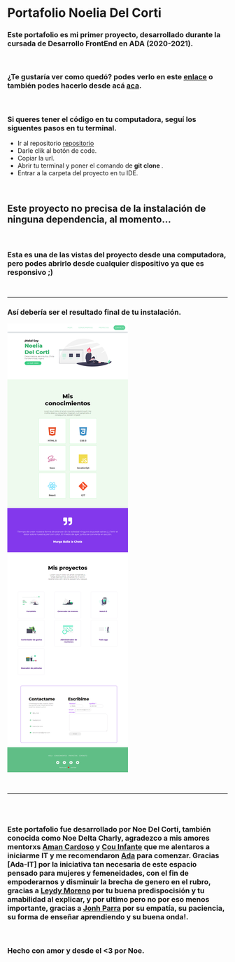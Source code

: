 # Portafolio Noelia Del Corti

### Este portafolio es mi primer proyecto, desarrollado durante la cursada de Desarrollo FrontEnd en ADA (2020-2021).

<br>

### ¿Te gustaría ver como quedó? podes verlo en este [enlace](noedelcorti.github.io/portafolio/.) o también podes hacerlo desde acá [aca]().


<br>

### Si queres tener el código en tu computadora, seguí los siguentes pasos en tu terminal.

- Ir al repositorio [repositorio](https://github.com/NoeDelCorti/portafolio)
- Darle clik al botón de code.
- Copiar la url.
- Abrir tu terminal y poner el comando de
**git clone <url>**.
- Entrar a la carpeta del proyecto en tu IDE.

<br>

## Este proyecto no precisa de la instalación de ninguna dependencia, al momento...

<br>

### Esta es una de las vistas del proyecto desde una computadora, pero podes abrirlo desde cualquier dispositivo ya que es responsivo ;)


<br>

---

### Así debería ser el resultado final de tu instalación.

![imagen](./img/screen.png)

<br>

---
<br>
<br>


### Este portafolio fue desarrollado por Noe Del Corti, también conocida como Noe Delta Charly, agradezco a mis amores mentorxs [Aman Cardoso](https://github.com/cardoso24) y [Cou Infante]() que me alentaros a iniciarme IT y me recomendaron [Ada](https://github.com/Ada-IT) para comenzar. Gracias [Ada-IT] por la iniciativa tan necesaria de este espacio pensado para mujeres y femeneidades, con el fin de empoderarnos y disminuir la brecha de genero en el rubro, gracias a [Leydy Moreno](https://github.com/leydyk93/) por tu buena predispocisión y tu amabilidad al explicar, y por ultimo pero no por eso menos importante, gracias a [Jonh Parra](https://github.com/Jonhks) por su empatía, su paciencia, su forma de enseñar aprendiendo y su buena onda!.

<br>

### Hecho con amor y desde el <3 por Noe.











